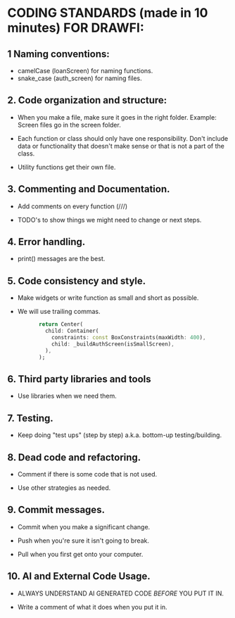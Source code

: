 # CODING STANDARDS (made in 10 minutes) FOR DRAWFI: 

## 1 Naming conventions: 

- camelCase (loanScreen) for naming functions. 
- snake_case (auth_screen) for naming files. 

## 2. Code organization and structure: 

- When you make a file, make sure it goes in the right folder. Example: Screen files go in the screen folder. 

- Each function or class should only have one responsibility. Don't include data or functionality that doesn't make sense or that is not a part of the class. 

- Utility functions get their own file. 


## 3. Commenting and Documentation. 

- Add comments on every function (///) 

- TODO's to show things we might need to change or next steps. 

## 4. Error handling. 

- print() messages are the best. 

## 5. Code consistency and style. 

- Make widgets or write function as small and short as possible. 

- We will use trailing commas. 

```dart
          return Center(
            child: Container(
              constraints: const BoxConstraints(maxWidth: 400),
              child: _buildAuthScreen(isSmallScreen),
            ),
          );
```

## 6. Third party libraries and tools

- Use libraries when we need them. 

## 7. Testing. 

- Keep doing "test ups" (step by step) a.k.a. bottom-up testing/building. 


## 8. Dead code and refactoring. 

- Comment if there is some code that is not used. 

- Use other strategies as needed. 

## 9. Commit messages. 

- Commit when you make a significant change. 

- Push when you're sure it isn't going to break. 

- Pull when you first get onto your computer. 

## 10. AI and External Code Usage. 

- ALWAYS UNDERSTAND AI GENERATED CODE *BEFORE* YOU PUT IT IN. 

- Write a comment of what it does when you put it in. 



